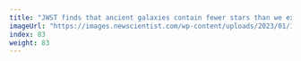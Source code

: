 ```yaml
---
title: "JWST finds that ancient galaxies contain fewer stars than we expected"
imageUrl: "https://images.newscientist.com/wp-content/uploads/2023/01/10131014/SEI_139790898.jpg?width=600"
index: 83
weight: 83
---
```

